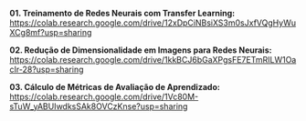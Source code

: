 <b> 01. Treinamento de Redes Neurais com Transfer Learning:</b> https://colab.research.google.com/drive/12xDpCiNBsiXS3m0sJxfVQgHyWuXCg8mf?usp=sharing

<b> 02. Redução de Dimensionalidade em Imagens para Redes Neurais:</b> https://colab.research.google.com/drive/1kkBCJ6bGaXPgsFE7ETmRILW1OacIr-28?usp=sharing

<b> 03. Cálculo de Métricas de Avaliação de Aprendizado:</b> https://colab.research.google.com/drive/1Vc80M-sTuW_yABUIwdksSAk8OVCzKnse?usp=sharing 
